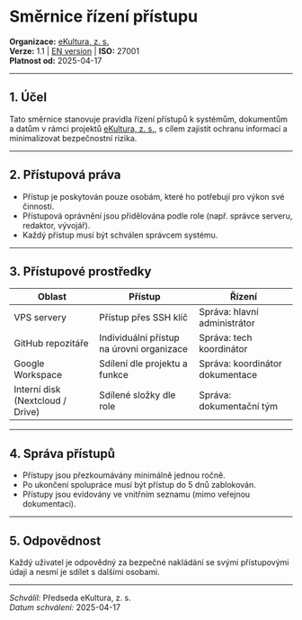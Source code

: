 # Směrnice řízení přístupu

**Organizace:** [eKultura, z. s.](https://ekultura.eu)  
**Verze:** 1.1 | [EN version](/smernice/en/access-control-policy.md) | 
**ISO:** 27001  
**Platnost od:** 2025-04-17  

---

## 1. Účel

Tato směrnice stanovuje pravidla řízení přístupů k systémům, dokumentům a datům v rámci projektů [eKultura, z. s.](https://ekultura.eu), s cílem zajistit ochranu informací a minimalizovat bezpečnostní rizika.

---

## 2. Přístupová práva

- Přístup je poskytován pouze osobám, které ho potřebují pro výkon své činnosti.
- Přístupová oprávnění jsou přidělována podle role (např. správce serveru, redaktor, vývojář).
- Každý přístup musí být schválen správcem systému.

---

## 3. Přístupové prostředky

| Oblast | Přístup | Řízení |
|--------|---------|--------|
| VPS servery | Přístup přes SSH klíč | Správa: hlavní administrátor |
| GitHub repozitáře | Individuální přístup na úrovni organizace | Správa: tech koordinátor |
| Google Workspace | Sdílení dle projektu a funkce | Správa: koordinátor dokumentace |
| Interní disk (Nextcloud / Drive) | Sdílené složky dle role | Správa: dokumentační tým |

---

## 4. Správa přístupů

- Přístupy jsou přezkoumávány minimálně jednou ročně.
- Po ukončení spolupráce musí být přístup do 5 dnů zablokován.
- Přístupy jsou evidovány ve vnitřním seznamu (mimo veřejnou dokumentaci).

---

## 5. Odpovědnost

Každý uživatel je odpovědný za bezpečné nakládání se svými přístupovými údaji a nesmí je sdílet s dalšími osobami.

---

*Schválil:* Předseda eKultura, z. s.  
*Datum schválení:* 2025-04-17
